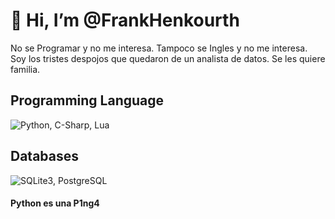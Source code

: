 # 👋 Hi, I’m @FrankHenkourth
No se Programar y no me interesa.
Tampoco se Ingles y no me interesa.
Soy los tristes despojos que quedaron de un analista de datos.
Se les quiere familia.

<!---
FrankHenkourth/FrankHenkourth is a ✨ special ✨ repository because its `README.md` (this file) appears on your GitHub profile.
You can click the Preview link to take a look at your changes.
--->

## Programming Language
![Python, C-Sharp, Lua](https://skillicons.dev/icons?i=python,cs,lua&perline=3)
## Databases
![SQLite3, PostgreSQL](https://skillicons.dev/icons?i=sqlite,postgresql)



#### Python es una P1ng4
